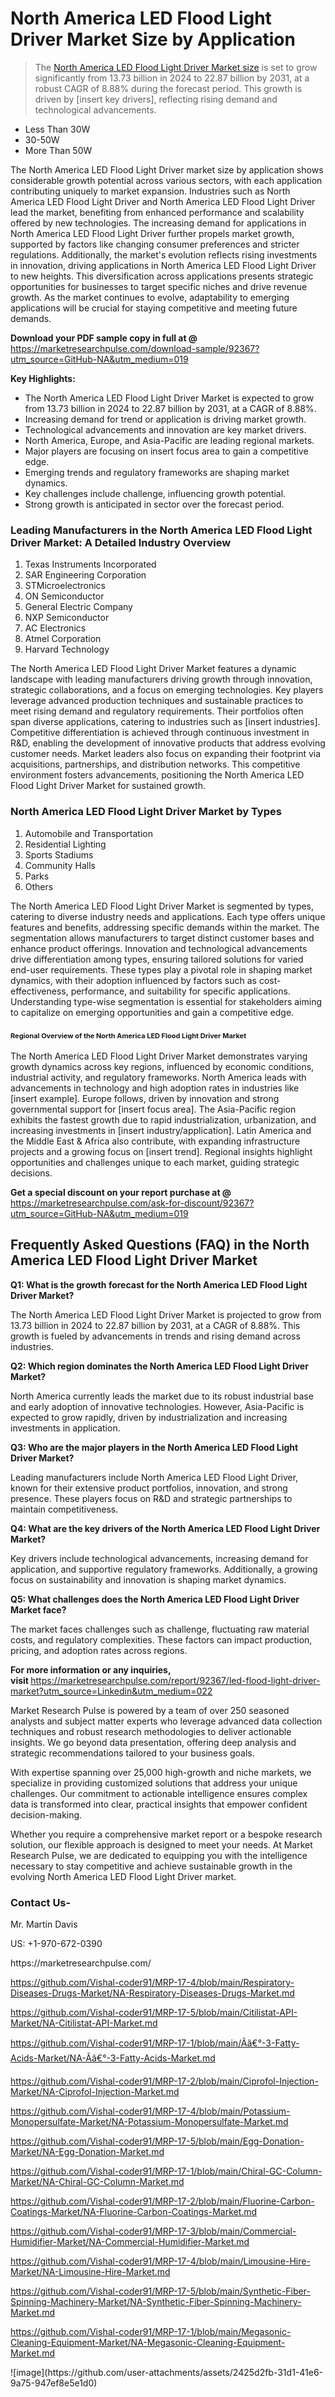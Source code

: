<h1>North America LED Flood Light Driver Market&nbsp;Size by Application</h1><blockquote><p>The <a href="https://marketresearchpulse.com/download-sample/92367?utm_source=GitHub-NA&amp;utm_medium=019">North America LED Flood Light Driver Market size</a> is set to grow significantly from 13.73 billion in 2024 to 22.87 billion by 2031, at a robust CAGR of 8.88% during the forecast period. This growth is driven by [insert key drivers], reflecting rising demand and technological advancements.</p></blockquote><ul><li>Less Than 30W<li> 30-50W<li> More Than 50W</li></ul><p>The North America LED Flood Light Driver market size by application shows considerable growth potential across various sectors, with each application contributing uniquely to market expansion. Industries such as North America LED Flood Light Driver and North America LED Flood Light Driver lead the market, benefiting from enhanced performance and scalability offered by new technologies. The increasing demand for applications in North America LED Flood Light Driver further propels market growth, supported by factors like changing consumer preferences and stricter regulations. Additionally, the market's evolution reflects rising investments in innovation, driving applications in North America LED Flood Light Driver to new heights. This diversification across applications presents strategic opportunities for businesses to target specific niches and drive revenue growth. As the market continues to evolve, adaptability to emerging applications will be crucial for staying competitive and meeting future demands.</p><p><strong>Download your PDF sample copy in full at @ </strong><a href="https://marketresearchpulse.com/download-sample/92367?utm_source=GitHub-NA&amp;utm_medium=019">https://marketresearchpulse.com/download-sample/92367?utm_source=GitHub-NA&amp;utm_medium=019</a></p><p><strong>Key Highlights: </strong></p><ul><li>The North America LED Flood Light Driver Market is expected to grow from 13.73 billion in 2024 to 22.87 billion by 2031, at a CAGR of 8.88%.</li><li>Increasing demand for trend or application is driving market growth.</li><li>Technological advancements and innovation are key market drivers.</li><li>North America, Europe, and Asia-Pacific are leading regional markets.</li><li>Major players are focusing on insert focus area to gain a competitive edge.</li><li>Emerging trends and regulatory frameworks are shaping market dynamics.</li><li>Key challenges include challenge, influencing growth potential.</li><li>Strong growth is anticipated in sector over the forecast period.</li></ul><h3>Leading Manufacturers in the North America LED Flood Light Driver Market: A Detailed Industry Overview</h3><ol><li>Texas Instruments Incorporated</li><li>SAR Engineering Corporation</li><li>STMicroelectronics</li><li>ON Semiconductor</li><li>General Electric Company</li><li>NXP Semiconductor</li><li>AC Electronics</li><li>Atmel Corporation</li><li>Harvard Technology</li></ol><div class="flex max-w-full flex-col flex-grow"><div class="min-h-8 text-message flex w-full flex-col items-end gap-2 whitespace-normal break-words [.text-message+&amp;]:mt-5" dir="auto" data-message-author-role="assistant" data-message-id="fd8432e4-4910-450d-b182-61b7bfb0a01f" data-message-model-slug="gpt-4o"><div class="flex w-full flex-col gap-1 empty:hidden first:pt-[3px]"><div class="markdown prose w-full break-words dark:prose-invert light"><p>The North America LED Flood Light Driver Market features a dynamic landscape with leading manufacturers driving growth through innovation, strategic collaborations, and a focus on emerging technologies. Key players leverage advanced production techniques and sustainable practices to meet rising demand and regulatory requirements. Their portfolios often span diverse applications, catering to industries such as [insert industries]. Competitive differentiation is achieved through continuous investment in R&amp;D, enabling the development of innovative products that address evolving customer needs. Market leaders also focus on expanding their footprint via acquisitions, partnerships, and distribution networks. This competitive environment fosters advancements, positioning the North America LED Flood Light Driver Market for sustained growth.</p></div></div></div></div><h3>North America LED Flood Light Driver Market by Types</h3><ol><li>Automobile and Transportation<li> Residential Lighting<li> Sports Stadiums<li> Community Halls<li> Parks<li> Others</li></ol><div class="flex max-w-full flex-col flex-grow"><div class="min-h-8 text-message flex w-full flex-col items-end gap-2 whitespace-normal break-words [.text-message+&amp;]:mt-5" dir="auto" data-message-author-role="assistant" data-message-id="084470be-0bb7-4664-bddf-5156b4f41249" data-message-model-slug="gpt-4o-mini"><div class="flex w-full flex-col gap-1 empty:hidden first:pt-[3px]"><div class="markdown prose w-full break-words dark:prose-invert light"><p>The North America LED Flood Light Driver Market is segmented by types, catering to diverse industry needs and applications. Each type offers unique features and benefits, addressing specific demands within the market. The segmentation allows manufacturers to target distinct customer bases and enhance product offerings. Innovation and technological advancements drive differentiation among types, ensuring tailored solutions for varied end-user requirements. These types play a pivotal role in shaping market dynamics, with their adoption influenced by factors such as cost-effectiveness, performance, and suitability for specific applications. Understanding type-wise segmentation is essential for stakeholders aiming to capitalize on emerging opportunities and gain a competitive edge.</p></div></div></div></div><h3><span style="font-size: 11px;">Regional Overview of the North America LED Flood Light Driver Market</span></h3><div class="flex max-w-full flex-col flex-grow"><div class="min-h-8 text-message flex w-full flex-col items-end gap-2 whitespace-normal break-words [.text-message+&amp;]:mt-5" dir="auto" data-message-author-role="assistant" data-message-id="e9038762-ce64-4e30-91c9-9bd413514231" data-message-model-slug="gpt-4o-mini"><div class="flex w-full flex-col gap-1 empty:hidden first:pt-[3px]"><div class="markdown prose w-full break-words dark:prose-invert light"><p>The North America LED Flood Light Driver Market demonstrates varying growth dynamics across key regions, influenced by economic conditions, industrial activity, and regulatory frameworks. North America leads with advancements in technology and high adoption rates in industries like [insert example]. Europe follows, driven by innovation and strong governmental support for [insert focus area]. The Asia-Pacific region exhibits the fastest growth due to rapid industrialization, urbanization, and increasing investments in [insert industry/application]. Latin America and the Middle East &amp; Africa also contribute, with expanding infrastructure projects and a growing focus on [insert trend]. Regional insights highlight opportunities and challenges unique to each market, guiding strategic decisions.</p></div></div></div></div><p><strong>Get a special discount on your report purchase at @ </strong><a href="https://marketresearchpulse.com/ask-for-discount/92367?utm_source=GitHub-NA&amp;utm_medium=019">https://marketresearchpulse.com/ask-for-discount/92367?utm_source=GitHub-NA&amp;utm_medium=019</a></p><h2>Frequently Asked Questions (FAQ) in the North America LED Flood Light Driver Market</h2><p><strong>Q1: What is the growth forecast for the North America LED Flood Light Driver Market?</strong></p><p>The North America LED Flood Light Driver Market is projected to grow from 13.73 billion in 2024 to 22.87 billion by 2031, at a CAGR of 8.88%. This growth is fueled by advancements in trends and rising demand across industries.</p><p><strong>Q2: Which region dominates the North America LED Flood Light Driver Market?</strong></p><p>North America currently leads the market due to its robust industrial base and early adoption of innovative technologies. However, Asia-Pacific is expected to grow rapidly, driven by industrialization and increasing investments in application.</p><p><strong>Q3: Who are the major players in the North America LED Flood Light Driver Market?</strong></p><p>Leading manufacturers include North America LED Flood Light Driver, known for their extensive product portfolios, innovation, and strong presence. These players focus on R&amp;D and strategic partnerships to maintain competitiveness.</p><p><strong>Q4: What are the key drivers of the North America LED Flood Light Driver Market?</strong></p><p>Key drivers include technological advancements, increasing demand for application, and supportive regulatory frameworks. Additionally, a growing focus on sustainability and innovation is shaping market dynamics.</p><p><strong>Q5: What challenges does the North America LED Flood Light Driver Market face?</strong></p><p>The market faces challenges such as challenge, fluctuating raw material costs, and regulatory complexities. These factors can impact production, pricing, and adoption rates across regions.</p><p><strong>For more information or any inquiries, visit&nbsp;</strong><a href="https://marketresearchpulse.com/report/92367/led-flood-light-driver-market?utm_source=Linkedin&utm_medium=022">https://marketresearchpulse.com/report/92367/led-flood-light-driver-market?utm_source=Linkedin&utm_medium=022</a></p><p>Market Research Pulse is powered by a team of over 250 seasoned analysts and subject matter experts who leverage advanced data collection techniques and robust research methodologies to deliver actionable insights. We go beyond data presentation, offering deep analysis and strategic recommendations tailored to your business goals.</p><p>With expertise spanning over 25,000 high-growth and niche markets, we specialize in providing customized solutions that address your unique challenges. Our commitment to actionable intelligence ensures complex data is transformed into clear, practical insights that empower confident decision-making.</p><p>Whether you require a comprehensive market report or a bespoke research solution, our flexible approach is designed to meet your needs. At Market Research Pulse, we are dedicated to equipping you with the intelligence necessary to stay competitive and achieve sustainable growth in the evolving North America LED Flood Light Driver market.</p><h3><strong>Contact Us-</strong></h3><p>Mr. Martin Davis</p><p>US: +1-970-672-0390</p><p>https://marketresearchpulse.com/</p><p><a href="https://github.com/Vishal-coder91/MRP-17-4/blob/main/Respiratory-Diseases-Drugs-Market/NA-Respiratory-Diseases-Drugs-Market.md">https://github.com/Vishal-coder91/MRP-17-4/blob/main/Respiratory-Diseases-Drugs-Market/NA-Respiratory-Diseases-Drugs-Market.md</a></p><p><a href="https://github.com/Vishal-coder91/MRP-17-5/blob/main/Citilistat-API-Market/NA-Citilistat-API-Market.md">https://github.com/Vishal-coder91/MRP-17-5/blob/main/Citilistat-API-Market/NA-Citilistat-API-Market.md</a></p><p><a href="https://github.com/Vishal-coder91/MRP-17-1/blob/main/Ãâ€°-3-Fatty-Acids-Market/NA-Ãâ€°-3-Fatty-Acids-Market.md">https://github.com/Vishal-coder91/MRP-17-1/blob/main/Ãâ€°-3-Fatty-Acids-Market/NA-Ãâ€°-3-Fatty-Acids-Market.md</a></p><p><a href="https://github.com/Vishal-coder91/MRP-17-2/blob/main/Ciprofol-Injection-Market/NA-Ciprofol-Injection-Market.md">https://github.com/Vishal-coder91/MRP-17-2/blob/main/Ciprofol-Injection-Market/NA-Ciprofol-Injection-Market.md</a></p><p><a href="https://github.com/Vishal-coder91/MRP-17-4/blob/main/Potassium-Monopersulfate-Market/NA-Potassium-Monopersulfate-Market.md">https://github.com/Vishal-coder91/MRP-17-4/blob/main/Potassium-Monopersulfate-Market/NA-Potassium-Monopersulfate-Market.md</a></p><p><a href="https://github.com/Vishal-coder91/MRP-17-5/blob/main/Egg-Donation-Market/NA-Egg-Donation-Market.md">https://github.com/Vishal-coder91/MRP-17-5/blob/main/Egg-Donation-Market/NA-Egg-Donation-Market.md</a></p><p><a href="https://github.com/Vishal-coder91/MRP-17-1/blob/main/Chiral-GC-Column-Market/NA-Chiral-GC-Column-Market.md">https://github.com/Vishal-coder91/MRP-17-1/blob/main/Chiral-GC-Column-Market/NA-Chiral-GC-Column-Market.md</a></p><p><a href="https://github.com/Vishal-coder91/MRP-17-2/blob/main/Fluorine-Carbon-Coatings-Market/NA-Fluorine-Carbon-Coatings-Market.md">https://github.com/Vishal-coder91/MRP-17-2/blob/main/Fluorine-Carbon-Coatings-Market/NA-Fluorine-Carbon-Coatings-Market.md</a></p><p><a href="https://github.com/Vishal-coder91/MRP-17-3/blob/main/Commercial-Humidifier-Market/NA-Commercial-Humidifier-Market.md">https://github.com/Vishal-coder91/MRP-17-3/blob/main/Commercial-Humidifier-Market/NA-Commercial-Humidifier-Market.md</a></p><p><a href="https://github.com/Vishal-coder91/MRP-17-4/blob/main/Limousine-Hire-Market/NA-Limousine-Hire-Market.md">https://github.com/Vishal-coder91/MRP-17-4/blob/main/Limousine-Hire-Market/NA-Limousine-Hire-Market.md</a></p><p><a href="https://github.com/Vishal-coder91/MRP-17-5/blob/main/Synthetic-Fiber-Spinning-Machinery-Market/NA-Synthetic-Fiber-Spinning-Machinery-Market.md">https://github.com/Vishal-coder91/MRP-17-5/blob/main/Synthetic-Fiber-Spinning-Machinery-Market/NA-Synthetic-Fiber-Spinning-Machinery-Market.md</a></p><p><a href="https://github.com/Vishal-coder91/MRP-17-1/blob/main/Megasonic-Cleaning-Equipment-Market/NA-Megasonic-Cleaning-Equipment-Market.md">https://github.com/Vishal-coder91/MRP-17-1/blob/main/Megasonic-Cleaning-Equipment-Market/NA-Megasonic-Cleaning-Equipment-Market.md</a></p>
![image](https://github.com/user-attachments/assets/2425d2fb-31d1-41e6-9a75-947ef8e5e1d0)
